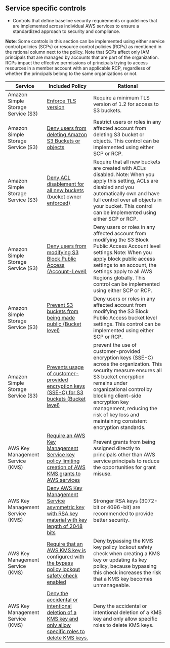 ## Service specific controls

* Controls that define baseline security requirements or guidelines that are implemented across individual AWS services to ensure a standardized approach to security and compliance.

**Note**: Some controls in this section can be implemented using either service control policies (SCPs) or resource control policies (RCPs) as mentioned in the rational column next to the policy. Note that SCPs affect only IAM principals that are managed by accounts that are part of the organization. RCPs impact the effective permissions of principals trying to access resources in a member account with an applicable RCP, regardless of whether the principals belong to the same organizations or not.


|Service | Included Policy | Rational | 
|------|-------------|-------------|
|Amazon Simple Storage Service (S3)|[Enforce TLS version](S3-Enforce-TLS-version.json) | Require a minimum TLS version of 1.2 for access to S3 buckets.|
|Amazon Simple Storage Service (S3)|[Deny users from deleting Amazon S3 Buckets or objects](S3-Deny-users-from-deleting-Amazon-S3-Buckets-or-objects.json) | Restrict users or roles in any affected account from deleting S3 bucket or objects. This control can be implemented using either SCP or RCP.|
|Amazon Simple Storage Service (S3)|[Deny ACL disablement for all new buckets (bucket owner enforced)](S3-Deny-ACL-disablement-for-all-new-buckets-(bucket-owner-enforced).json)| Require that all new buckets are created with ACLs disabled. Note: When you apply this setting, ACLs are disabled and you automatically own and have full control over all objects in your bucket. This control can be implemented using either SCP or RCP.|
|Amazon Simple Storage Service (S3)|[Deny users from modifying S3 Block Public Access (Account-Level)](S3-Deny-users-from-modifying-S3-Block-Public-Access-(Account-Level).json) |Deny users or roles in any affected account from modifying the S3 Block Public Access Account level settings.Note: When you apply block public access settings to an account, the settings apply to all AWS Regions globally. This control can be implemented using either SCP or RCP.|
|Amazon Simple Storage Service (S3)|[Prevent S3 buckets from being made public (Bucket level)](S3-Prevent-S3-buckets-from-being-made-public-(Bucket-level).json) |Deny users or roles in any affected account from modifying the S3 Block Public Access bucket level settings. This control can be implemented using either SCP or RCP.|
|Amazon Simple Storage Service (S3)|[Prevents usage of customer-provided encryption keys (SSE-C) for S3 buckets (Bucket level)](S3-Deny-SSE-C-(Bucket-level).json) |prevent the use of customer-provided encryption keys (SSE-C) across the organization. This security measure ensures all S3 bucket encryption remains under organizational control by blocking client-side encryption key management, reducing the risk of key loss and maintaining consistent encryption standards.|
|AWS Key Management Service (KMS)|[Require an AWS Key Management Service key policy limiting creation of AWS KMS grants to AWS services](KMS-Require-an-AWS-Key-Management-Service-key-policy-limiting-creation-of-AWS-KMS-grants-to-AWS-services.json) |Prevent grants from being assigned directly to principals other than AWS service principals to reduce the opportunities for grant misuse.|
|AWS Key Management Service (KMS)|[Deny AWS Key Management Service asymmetric key with RSA key material with key length of 2048 bits](KMS-Deny-AWS-Key-Management-Service-asymmetric-key-with-RSA-key-material-used-for-encryption-with-key-length-of-2048-bits.json) |Stronger RSA keys (3072-bit or 4096-bit) are recommended to provide better security.|
|AWS Key Management Service (KMS)|[Require that an AWS KMS key is configured with the bypass policy lockout safety check enabled](KMS-Require-that-an-AWS-KMS-key-is-configured-with-the-bypass-policy-lockout-safety-check-enabled.json) |Deny bypassing the KMS key policy lockout safety check when creating a KMS key or updating its key policy, because bypassing this check increases the risk that a KMS key becomes unmanageable.|
|AWS Key Management Service (KMS)|[Deny the accidental or intentional deletion of a KMS key and only allow specific roles to delete KMS keys.](KMS-Deny-the-accidental-or-intentional-deletion-of-a-KMS-key-and-only-allow-specific-roles-to-delete-KMS-keys.json)|Deny the accidental or intentional deletion of a KMS key and only allow specific roles to delete KMS keys.|












